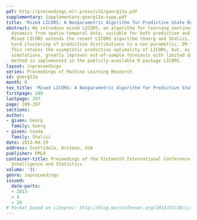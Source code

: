 ```yaml
---
pdf: http://proceedings.mlr.press/v31/goerg13a.pdf
supplementary: Supplementary:goerg13a-supp.pdf
title: 'Mixed LICORS: A Nonparametric Algorithm for Predictive State Reconstruction'
abstract: We introduce mixed LICORS, an algorithm for learning nonlinear, high-dimensional
  dynamics from spatio-temporal data, suitable for both prediction and simulation.
  Mixed LICORS extends the recent LICORS algorithm (Goerg and Shalizi, 2012) from
  hard clustering of predictive distributions to a non-parametric, EM-like soft clustering.
  This retains the asymptotic predictive optimality of LICORS, but, as we show in
  simulations, greatly improves out-of-sample forecasts with limited data. The new
  method is implemented in the publicly-available R package LICORS.
layout: inproceedings
series: Proceedings of Machine Learning Research
id: goerg13a
month: 0
tex_title: 'Mixed LICORS: A Nonparametric Algorithm for Predictive State Reconstruction'
firstpage: 289
lastpage: 297
page: 289-297
sections: 
author:
- given: Georg
  family: Goerg
- given: Cosma
  family: Shalizi
date: 2013-04-29
address: Scottsdale, Arizona, USA
publisher: PMLR
container-title: Proceedings of the Sixteenth International Conference on Artificial
  Intelligence and Statistics
volume: '31'
genre: inproceedings
issued:
  date-parts:
  - 2013
  - 4
  - 29
# Format based on citeproc: http://blog.martinfenner.org/2013/07/30/citeproc-yaml-for-bibliographies/
---
```

